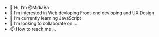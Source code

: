 - 👋 Hi, I’m @MidiaBa
- 👀 I’m interested in Web devloping Front-end devloping and UX Design
- 🌱 I’m currently learning JavaScript 
- 💞️ I’m looking to collaborate on ...
- 📫 How to reach me ...

<!---
MidiaBa/MidiaBa is a ✨ special ✨ repository because its `README.md` (this file) appears on your GitHub profile.
You can click the Preview link to take a look at your changes.
--->

